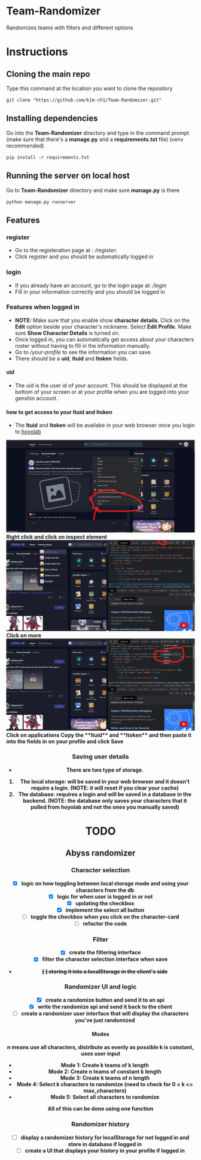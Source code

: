 # Team-Randomizer
Randomizes teams with filters and different options

# Instructions
## Cloning the main repo
Type this command at the location you want to clone the repository
```
git clone "https://github.com/k1m-ch1/Team-Randomizer.git"
```
## Installing dependencies
Go into the **Team-Randomizer** directory and type in the command prompt (make sure that there's a **manage.py** and a **requirements.txt** file) (venv recommended)
```
pip install -r requirements.txt
```

## Running the server on local host
Go to **Team-Randomizer** directory and make sure **manage.py** is there

 ```
 python manage.py runserver
 ```

 ## Features
 ### register
 - Go to the registeration page at : */register*:
 - Click register and you should be automatically logged in
 ### login
 - If you already have an account, go to the login page at: */login*
 - Fill in your information correctly and you should be logged in

 ### Features when logged in
 - **NOTE:** Make sure that you enable show **character details**. Click on the **Edit** option beside your character's nickname. Select **Edit Profile**. Make sure **Show Character Details** is turned on.
 - Once logged in, you can automatically get access about your characters roster without having to fill in the information manually.
 - Go to */your-profile* to see the information you can save.
 - There should be a **uid**, **ltuid** and **ltoken** fields.
 #### uid
 - The uid is the user id of your account. This should be displayed at the bottom of your screen or at your profile when you are logged into your genshin account.
 #### how to get access to your ltuid and ltoken
 - The **ltuid** and **ltoken** will be availabe in your web browser once you login to [hoyolab](https://www.hoyolab.com/)
 <figcap style="text-align:center;font-weight:bold;">
 	<img src="./instruction_images/001_inspect_element.png">
 	<figcap style="text-align:center;font-weight:bold;">Right click and click on inspect element</figcap>
 </figure>
<figcap style="text-align:center;font-weight:bold;">
 	<img src="./instruction_images/002_inspect_element_view_click_more.png">
 	<figcap style="text-align:center;font-weight:bold;">Click on more</figcap>
 </figure>
<figcap style="text-align:center;font-weight:bold;">
 	<img src="./instruction_images/003_inspect_element_click_application.png">
 	<figcap style="text-align:center;font-weight:bold;">Click on applications</figcap>
 </figure>
Copy the **ltuid** and **ltoken** and then paste it into the fields in on your profile and click <b>Save</b>

### Saving user details
- There are two type of storage. 
1. **The local storage**: will be saved in your web browser and it doesn't require a login. (**NOTE:** it will reset if you clear your cache)
2. **The database**: requires a login and will be saved in a database in the backend. (**NOTE:** the database only saves your characters that it pulled from **hoyolab** and not the ones you manually saved)




# TODO
## Abyss randomizer
### Character selection
- [x] logic on how toggling between local storage mode and using your characters from the db
- [x] logic for when user is logged in or not
- [x] updating the checkbox
- [x] implement the select all button
- [ ] toggle the checkbox when you click on the character-card
- [ ] refactor the code
### Filter
- [x] create the filtering interface
- [x] filter the character selection interface when save
- ~~[ ] storing it into a localStorage in the client's side~~
### Randomizer UI and logic
- [x] create a randomize button and send it to an api
- [x] write the randomize api and send it back to the client
- [ ] create a randomizer user interface that will display the characters you've just randomized
#### Modes
n means use all characters, distribute as evenly as possible
k is constant, uses user input
- Mode 1: Create k teams of k length
- Mode 2: Create n teams of constant k length 
- Mode 3: Create k teams of n length
- Mode 4: Select k characters to randomize (need to check for 0 < k <= max_characters)
- Mode 5: Select all characters to randomize 

All of this can be done using one function
### Randomizer history
- [ ] display a randomizer history for localStorage for not logged in and store in database if logged in
- [ ] create a UI that displays your history in your profile if logged in
